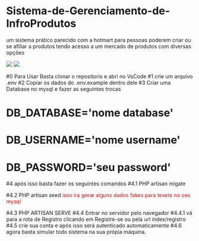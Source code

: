 # Sistema-de-Gerenciamento-de-InfroProdutos
 um sistema prático parecido com a hotmart para pessoas poderem criar ou se afiliar a produtos tendo acesso a um mercado de produtos com diversas opções 

 <div>
  <img src='https://i.ibb.co/dP8s0m9/2024-07-11-1.png" alt="2024-07-11-1'>
  <img src='https://i.ibb.co/dP8s0m9/2024-07-11-1.png" alt="2024-07-11-1'>
 </div>

#0 Para Usar Basta clonar o repositorio e abri no VsCode
#1 crie um arquivo .env
#2 Copiar os dados do .env.example dentro dele
#3 Criar uma Database no mysql e fazer as seguintes trocas
# DB_DATABASE='nome database'
# DB_USERNAME='nome username'
# DB_PASSWORD='seu password'
#4 após isso basta fazer os seguintes comandos
#4.1 PHP artisan migate 
<p> #4.2 PHP artisan seed <span style='color:red;'>isso ira gerar alguns dados fakes para tesete no seu mysql</span> </p>
#4.3 PHP ARTISAN SERVE 
#4.4 Entrar no servidor pelo navegador 
#4.4.1 vá para a rota de Registro clicando em Registre-se ou pela url index/registro
#4.5 crie sua conta e após isso será autenticado automaticamente
#4.6 agora basta simular todo sistema na sua própia máquina.